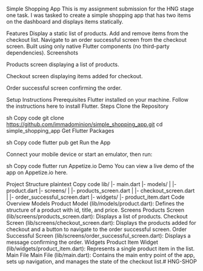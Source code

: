 Simple Shopping App
This is my assignment submission for the HNG stage one task. I was tasked to create a simple shopping app that has two items on the dashboard and displays items statically. 

Features
Display a static list of products.
Add and remove items from the checkout list.
Navigate to an order successful screen from the checkout screen.
Built using only native Flutter components (no third-party dependencies).
Screenshots

Products screen displaying a list of products.


Checkout screen displaying items added for checkout.


Order successful screen confirming the order.

Setup Instructions
Prerequisites
Flutter installed on your machine. Follow the instructions here to install Flutter.
Steps
Clone the Repository

sh
Copy code
git clone https://github.com/immadominion/simple_shopping_app.git
cd simple_shopping_app
Get Flutter Packages

sh
Copy code
flutter pub get
Run the App

Connect your mobile device or start an emulator, then run:

sh
Copy code
flutter run
Appetize.io Demo
You can view a live demo of the app on Appetize.io here.

Project Structure
plaintext
Copy code
lib/
 |- main.dart
 |- models/
 |   |- product.dart
 |- screens/
 |   |- products_screen.dart
 |   |- checkout_screen.dart
 |   |- order_successful_screen.dart
 |- widgets/
     |- product_item.dart
Code Overview
Models
Product Model (lib/models/product.dart): Defines the structure of a product with id, title, and price.
Screens
Products Screen (lib/screens/products_screen.dart): Displays a list of products.
Checkout Screen (lib/screens/checkout_screen.dart): Displays the products added for checkout and a button to navigate to the order successful screen.
Order Successful Screen (lib/screens/order_successful_screen.dart): Displays a message confirming the order.
Widgets
Product Item Widget (lib/widgets/product_item.dart): Represents a single product item in the list.
Main File
Main File (lib/main.dart): Contains the main entry point of the app, sets up navigation, and manages the state of the checkout list.# HNG-SHOP
